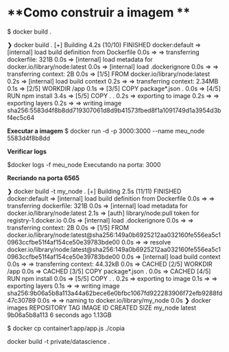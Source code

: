 # **Como construir a imagem **
$ docker build .

❯ docker build .
[+] Building 4.2s (10/10) FINISHED                                                                                                                                                                                docker:default
 => [internal] load build definition from Dockerfile                                                                                                                                                                        0.0s
 => => transferring dockerfile: 321B                                                                                                                                                                                        0.0s
 => [internal] load metadata for docker.io/library/node:latest                                                                                                                                                              0.0s
 => [internal] load .dockerignore                                                                                                                                                                                           0.0s
 => => transferring context: 2B                                                                                                                                                                                             0.0s
 => [1/5] FROM docker.io/library/node:latest                                                                                                                                                                                0.2s
 => [internal] load build context                                                                                                                                                                                           0.2s
 => => transferring context: 2.34MB                                                                                                                                                                                         0.1s
 => [2/5] WORKDIR /app                                                                                                                                                                                                      0.1s
 => [3/5] COPY package*.json .                                                                                                                                                                                              0.0s
 => [4/5] RUN npm install                                                                                                                                                                                                   3.4s
 => [5/5] COPY . .                                                                                                                                                                                                          0.2s
 => exporting to image                                                                                                                                                                                                      0.2s
 => => exporting layers                                                                                                                                                                                                     0.2s
 => => writing image sha256:5583d4f8b8dd719307061d8d9b41573fbed8f1a1091749d1a3954d3bf4ec5c64

**Executar a imagem**
$ docker run -d -p 3000:3000 --name meu_node 5583d4f8b8dd

**Verificar logs**

$docker logs -f meu_node
Executando na porta: 3000

**Recriando na porta 6565**

❯ docker build -t my_node .
[+] Building 2.5s (11/11) FINISHED                                                                                                                                                                                docker:default
 => [internal] load build definition from Dockerfile                                                                                                                                                                        0.0s
 => => transferring dockerfile: 321B                                                                                                                                                                                        0.0s
 => [internal] load metadata for docker.io/library/node:latest                                                                                                                                                              2.1s
 => [auth] library/node:pull token for registry-1.docker.io                                                                                                                                                                 0.0s
 => [internal] load .dockerignore                                                                                                                                                                                           0.0s
 => => transferring context: 2B                                                                                                                                                                                             0.0s
 => [1/5] FROM docker.io/library/node:latest@sha256:149a0b6925212aa032160fe556ea5c10963ccfbe51f4af154ce50e39783bde00                                                                                                        0.0s
 => => resolve docker.io/library/node:latest@sha256:149a0b6925212aa032160fe556ea5c10963ccfbe51f4af154ce50e39783bde00                                                                                                        0.0s
 => [internal] load build context                                                                                                                                                                                           0.0s
 => => transferring context: 44.32kB                                                                                                                                                                                        0.0s
 => CACHED [2/5] WORKDIR /app                                                                                                                                                                                               0.0s
 => CACHED [3/5] COPY package*.json .                                                                                                                                                                                       0.0s
 => CACHED [4/5] RUN npm install                                                                                                                                                                                            0.0s
 => [5/5] COPY . .                                                                                                                                                                                                          0.2s
 => exporting to image                                                                                                                                                                                                      0.1s
 => => exporting layers                                                                                                                                                                                                     0.1s
 => => writing image sha256:9b06a5b8a113a44a62bece6e0bfbc1067fd922283906f72efb9288fd47c30789                                                                                                                                0.0s
 => => naming to docker.io/library/my_node                                                                                                                                                                                  0.0s
❯ docker images
REPOSITORY                              TAG       IMAGE ID       CREATED         SIZE
my_node                                 latest    9b06a5b8a113   6 seconds ago   1.13GB

$ docker cp container1:app/app.js ./copia

docker build -t private/datascience .
